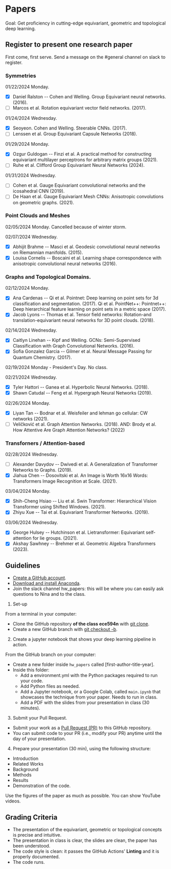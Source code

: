 # Papers

Goal: Get proficiency in cutting-edge equivariant, geometric and topological deep learning.

## Register to present one research paper

First come, first serve. Send a message on the #general channel on slack to register.

### Symmetries

01/22/2024 Monday.
- [X] Daniel Ralston -- Cohen and Welling. Group Equivariant neural networks. (2016).
- [ ] Marcos et al. Rotation equivariant vector field networks. (2017).

01/24/2024 Wednesday.
- [X] Seoyeon. Cohen and Welling. Steerable CNNs. (2017).
- [ ] Lenssen et al. Group Equivariant Capsule Networks (2018).

01/29/2024 Monday. 
- [X] Ozgur Guldogan -- Finzi et al. A practical method for constructing equivariant multilayer perceptrons for arbitrary matrix groups (2021).
- [ ] Ruhe et al. Clifford Group Equivariant Neural Networks (2024).

01/31/2024 Wednesday.
- [ ] Cohen et al. Gauge Equivariant convolutional networks and the icosahedral CNN (2019).
- [ ] De Haan et al. Gauge Equivariant Mesh CNNs: Anisotropic convolutions on geometric graphs. (2021).

### Point Clouds and Meshes

02/05/2024 Monday. Cancelled because of winter storm.

02/07/2024 Wednesday.
- [X] Abhijit Brahme -- Masci et al. Geodesic convolutional neural networks on Riemannian manifolds. (2015).
- [X] Louisa Cornelis -- Boscaini et al. Learning shape correspondence with anisotropic convolutional neural networks (2016). 

### Graphs and Topological Domains.

02/12/2024	Monday.
- [X] Ana Cardenas -- Qi et al. Pointnet: Deep learning on point sets for 3d classification and segmentation. (2017). Qi et al. PointNet++: Pointnet++: Deep hierarchical feature learning on point sets in a metric space (2017). 
- [X] Jacob Lyons -- Thomas et al. Tensor field networks: Rotation-and translation-equivariant neural networks for 3D point clouds. (2018).

02/14/2024	Wednesday.
- [X] Caitlyn Linehan -- Kipf and Welling. GCNs: Semi-Supervised Classification with Graph Convolutional Networks. (2016).
- [X] Sofia Gonzalez Garcia -- Gilmer et al. Neural Message Passing for Quantum Chemistry. (2017).

02/19/2024 Monday - President's Day. No class.

02/21/2024	Wednesday.
- [X] Tyler Hattori -- Ganea et al. Hyperbolic Neural Networks. (2018).
- [X] Shawn Catudal -- Feng et al. Hypergraph Neural Networks (2019).

02/26/2024	Monday. 
- [X] Liyan Tan -- Bodnar et al. Weisfeiler and lehman go cellular: CW networks (2021).
- [ ] Veličković et al. Graph Attention Networks. (2018). AND: Brody et al. How Attentive Are Graph Attention Networks? (2022)

### Transforners / Attention-based

02/28/2024	Wednesday.
- [ ] Alexander Davydov -- Dwivedi et al. A Generalization of Transformer Networks to Graphs. (2019).
- [X] Jiahua Chen -- Dosovitski et al. An Image is Worth 16x16 Words: Transformers Image Recognition at Scale. (2021).

 03/04/2024	Monday.
- [X] Shih-Cheng Hsiao -- Liu et al. Swin Transformer: Hierarchical Vision Transformer using Shifted Windows. (2021).
- [X] Zhiyu Xue -- Tai et al. Equivariant Transformer Networks. (2019).

03/06/2024	Wednesday. 
- [X] George Hulsey -- Hutchinson et al. Lietransformer: Equivariant self-attention for lie groups. (2021).
- [X] Akshay Sawhney -- Brehmer et al. Geometric Algebra Transformers (2023).

## Guidelines

- [Create a GitHub account](https://github.com/).
- [Download and install Anaconda](https://docs.anaconda.com/anaconda/install/index.html).
- Join the slack channel hw_papers: this will be where you can easily ask questions to Nina and to the class.

1. Set-up

From a terminal in your computer:

- Clone the GitHub repository **of the class ece594n** with [git clone](https://github.com/git-guides/git-clone).
- Create a new GitHub branch  with [git checkout -b](https://github.com/Kunena/Kunena-Forum/wiki/Create-a-new-branch-with-git-and-manage-branches).

2. Create a jupyter notebook that shows your deep learning pipeline in action.

From the GitHub branch on your computer:

- Create a new folder inside `hw_papers` called [first-author-title-year].
- Inside this folder:
  - Add a environment.yml with the Python packages required to run your code.
  - Add Python files as needed.
  - Add a Jupyter notebook, or a Google Colab, called `main.ipynb` that showcases the technique from your paper. Needs to run in class.
  - Add a PDF with the slides from your presentation in class (30 minutes).

3. Submit your Pull Request.
- Submit your work as a [Pull Request (PR)](https://opensource.com/article/19/7/create-pull-request-github) to this GitHub repository.
- You can submit code to your PR (i.e., modify your PR) anytime until the day of your presentation.

4. Prepare your presentation (30 min), using the following structure:

- Introduction
- Related Works
- Background
- Methods
- Results
- Demonstration of the code.
  
Use the figures of the paper as much as possible. You can show YouTube videos.


## Grading Criteria

- The presentation of the equivariant, geometric or topological concepts is precise and intuitive.
- The presentation in class is clear, the slides are clean, the paper has been understood. 
- The code style is clean: it passes the GitHub Actions' **Linting** and it is properly documented.
- The code runs.
